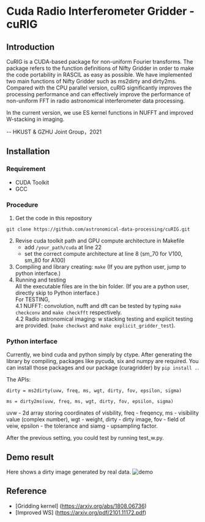 # Cuda Radio Interferometer Gridder - cuRIG

## Introduction
CuRIG is a CUDA-based package for non-uniform Fourier transforms. The package refers to the function definitions of Nifty Gridder in order to make the code portability in RASCIL as easy as possible. We have implemented two main functions of Nifty Gridder such as ms2dirty and dirty2ms. Compared with the CPU parallel version, cuRIG significantly improves the processing performance and can effectively improve the performance of non-uniform FFT in radio astronomical interferometer data processing.

In the current version, we use ES kernel functions in NUFFT and improved W-stacking in imaging.

-- HKUST & GZHU Joint Group，2021

## Installation

### Requirement
- CUDA Toolkit
- GCC

### Procedure
1. Get the code in this repository
```
git clone https://github.com/astronomical-data-processing/cuRIG.git
```
2. Revise cuda toolkit path and GPU compute architecture in Makefile
    - add ```/your_path/cuda``` at line 22
    - set the correct compute architecture at line 8 (sm_70 for V100, sm_80 for A100)
3. Compiling and library creating: ``` make ``` (If you are python user, jump to python interface.)
4. Running and testing\
    All the executable files are in the bin folder. (If you are a python user, directly skip to Python interface.)\
    For TESTING,\
    4.1 NUFFT: convolution, nufft and dft can be tested by typing ```make checkconv``` and ```make checkfft``` respectively.\
    4.2 Radio astronomical imaging: w stacking testing and explicit testing are provided. (```make checkwst``` and ```make explicit_gridder_test```).

### Python interface
Currently, we bind cuda and python simply by ctype. After generating the library by compiling, packages like pycuda, six and numpy are required. You can install those packages and our package (curagridder) by ```pip install .```.

The APIs:
```
dirty = ms2dirty(uvw, freq, ms, wgt, dirty, fov, epsilon, sigma)
```
```
ms = dirty2ms(uvw, freq, ms, wgt, dirty, fov, epsilon, sigma)
```
uvw - 2d array storing coordinates of visbility, freq - freqency, ms - visibility value (complex number), wgt - weight, dirty - dirty image, fov - field of veiw, epsilon - the tolerance and siamg - upsampling factor.

After the previous setting, you could test by running test_w.py.

## Demo result
Here shows a dirty image generated by real data.
![demo](./docs/demo_dirty.jpg)
## Reference
* [Gridding kernel] (https://arxiv.org/abs/1808.06736)
* [Improved WS] (https://arxiv.org/pdf/2101.11172.pdf)